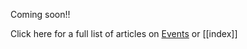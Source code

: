 Coming soon!! 

Click here for a full list of articles on [Events](https://ubuntu.sankofapedia.org/Events/) or [[index]]